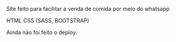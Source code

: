 Site feito para facilitar a venda de comida por meio do whatsapp

HTML
CSS (SASS, BOOTSTRAP)

Ainda não foi feito o deploy.
 
